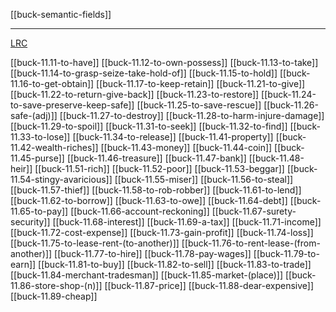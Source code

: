 [[buck-semantic-fields]]

---

[LRC](https://lrc.la.utexas.edu/lex/semantic/category/PT)


[[buck-11.11-to-have]]
[[buck-11.12-to-own-possess]]
[[buck-11.13-to-take]]
[[buck-11.14-to-grasp-seize-take-hold-of]]
[[buck-11.15-to-hold]]
[[buck-11.16-to-get-obtain]]
[[buck-11.17-to-keep-retain]]
[[buck-11.21-to-give]]
[[buck-11.22-to-return-give-back]]
[[buck-11.23-to-restore]]
[[buck-11.24-to-save-preserve-keep-safe]]
[[buck-11.25-to-save-rescue]]
[[buck-11.26-safe-(adj)]]
[[buck-11.27-to-destroy]]
[[buck-11.28-to-harm-injure-damage]]
[[buck-11.29-to-spoil]]
[[buck-11.31-to-seek]]
[[buck-11.32-to-find]]
[[buck-11.33-to-lose]]
[[buck-11.34-to-release]]
[[buck-11.41-property]]
[[buck-11.42-wealth-riches]]
[[buck-11.43-money]]
[[buck-11.44-coin]]
[[buck-11.45-purse]]
[[buck-11.46-treasure]]
[[buck-11.47-bank]]
[[buck-11.48-heir]]
[[buck-11.51-rich]]
[[buck-11.52-poor]]
[[buck-11.53-beggar]]
[[buck-11.54-stingy-avaricious]]
[[buck-11.55-miser]]
[[buck-11.56-to-steal]]
[[buck-11.57-thief]]
[[buck-11.58-to-rob-robber]]
[[buck-11.61-to-lend]]
[[buck-11.62-to-borrow]]
[[buck-11.63-to-owe]]
[[buck-11.64-debt]]
[[buck-11.65-to-pay]]
[[buck-11.66-account-reckoning]]
[[buck-11.67-surety-security]]
[[buck-11.68-interest]]
[[buck-11.69-a-tax]]
[[buck-11.71-income]]
[[buck-11.72-cost-expense]]
[[buck-11.73-gain-profit]]
[[buck-11.74-loss]]
[[buck-11.75-to-lease-rent-(to-another)]]
[[buck-11.76-to-rent-lease-(from-another)]]
[[buck-11.77-to-hire]]
[[buck-11.78-pay-wages]]
[[buck-11.79-to-earn]]
[[buck-11.81-to-buy]]
[[buck-11.82-to-sell]]
[[buck-11.83-to-trade]]
[[buck-11.84-merchant-tradesman]]
[[buck-11.85-market-(place)]]
[[buck-11.86-store-shop-(n)]]
[[buck-11.87-price]]
[[buck-11.88-dear-expensive]]
[[buck-11.89-cheap]]